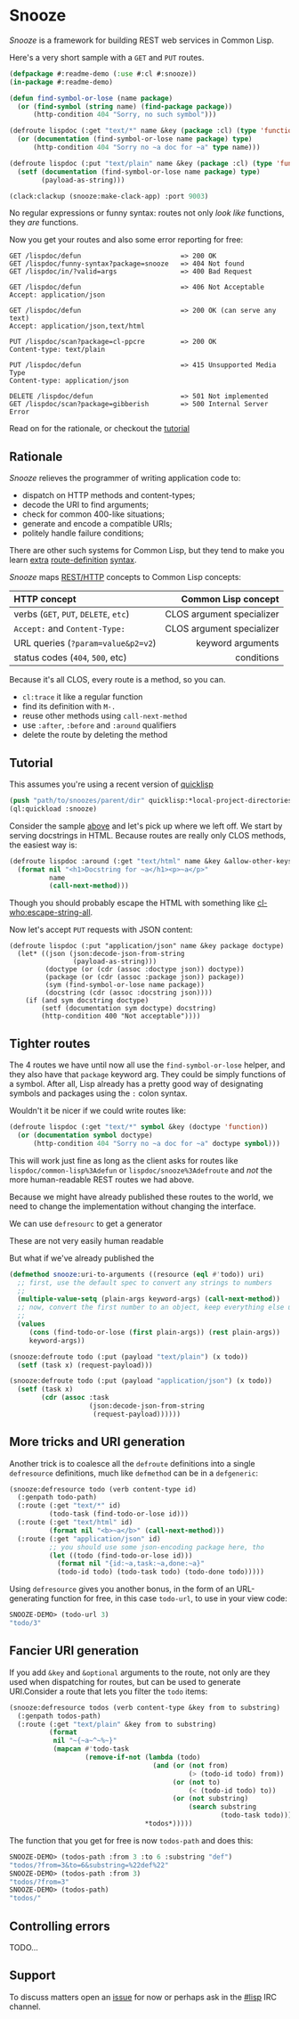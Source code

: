 Snooze
=======

_Snooze_ is a framework for building REST web services in Common Lisp. 

Here's a very short sample with a `GET` and `PUT` routes.

```lisp
(defpackage #:readme-demo (:use #:cl #:snooze))
(in-package #:readme-demo)

(defun find-symbol-or-lose (name package)
  (or (find-symbol (string name) (find-package package))
      (http-condition 404 "Sorry, no such symbol")))

(defroute lispdoc (:get "text/*" name &key (package :cl) (type 'function))
  (or (documentation (find-symbol-or-lose name package) type)
      (http-condition 404 "Sorry no ~a doc for ~a" type name)))

(defroute lispdoc (:put "text/plain" name &key (package :cl) (type 'function))
  (setf (documentation (find-symbol-or-lose name package) type)
        (payload-as-string)))

(clack:clackup (snooze:make-clack-app) :port 9003)
```

No regular expressions or funny syntax: routes not only *look like*
functions, they *are* functions.

Now you get your routes and also some error reporting for free:

```HTTP
GET /lispdoc/defun                         => 200 OK
GET /lispdoc/funny-syntax?package=snooze   => 404 Not found
GET /lispdoc/in/?valid=args                => 400 Bad Request
                                           
GET /lispdoc/defun                         => 406 Not Acceptable 
Accept: application/json

GET /lispdoc/defun                         => 200 OK (can serve any text)
Accept: application/json,text/html
                                           
PUT /lispdoc/scan?package=cl-ppcre         => 200 OK 
Content-type: text/plain

PUT /lispdoc/defun                         => 415 Unsupported Media Type 
Content-type: application/json

DELETE /lispdoc/defun                      => 501 Not implemented
GET /lispdoc/scan?package=gibberish        => 500 Internal Server Error
```

Read on for the rationale, or checkout the [tutorial](#tutorial)

Rationale
---------

_Snooze_ relieves the programmer of writing application code to:

* dispatch on HTTP methods and content-types;
* decode the URI to find arguments;
* check for common 400-like situations;
* generate and encode a compatible URIs;
* politely handle failure conditions;

There are other such systems for Common Lisp, but they tend to make
you learn [extra](https://github.com/fukamachi/caveman#routing)
[route-definition](http://restas.lisper.ru/en/manual/routes.html#routes)
[syntax](http://8arrow.org/ningle/).

_Snooze_ maps [REST/HTTP](https://en.wikipedia.org/wiki/REST) concepts
to Common Lisp concepts:

| HTTP concept                     | Common Lisp concept       |
| :------------------------------- | -------------------------:|
| verbs (`GET`, `PUT`, `DELETE`, `etc`)  | CLOS argument specializer |
| `Accept:` and `Content-Type:`    | CLOS argument specializer |
| URL queries (`?param=value&p2=v2`) | keyword arguments         |
| status codes (`404`, `500`, etc)     | conditions                |

Because it's all CLOS, every route is a method, so you can.

* `cl:trace` it like a regular function
* find its definition with `M-.`
* reuse other methods using `call-next-method`
* use `:after`, `:before` and `:around` qualifiers
* delete the route by deleting the method

Tutorial
--------

This assumes you're using a recent version of [quicklisp][quicklisp]

```lisp
(push "path/to/snoozes/parent/dir" quicklisp:*local-project-directories*)
(ql:quickload :snooze)
```

Consider the sample [above](#snooze) and let's pick up where we left
off. We start by serving docstrings in HTML. Because routes are really
only CLOS methods, the easiest way is:

```lisp
(defroute lispdoc :around (:get "text/html" name &key &allow-other-keys)
  (format nil "<h1>Docstring for ~a</h1><p>~a</p>"
          name
          (call-next-method)))
```

Though you should probably escape the HTML with something like
[cl-who:escape-string-all](http://weitz.de/cl-who/#escape-string-all).

Now let's accept `PUT` requests with JSON content:

```
(defroute lispdoc (:put "application/json" name &key package doctype)
  (let* ((json (json:decode-json-from-string
                (payload-as-string)))
         (doctype (or (cdr (assoc :doctype json)) doctype))
         (package (or (cdr (assoc :package json)) package))
         (sym (find-symbol-or-lose name package))
         (docstring (cdr (assoc :docstring json))))
    (if (and sym docstring doctype)
        (setf (documentation sym doctype) docstring)
        (http-condition 400 "Not acceptable"))))
```

Tighter routes
---------------

The 4 routes we have until now all use the `find-symbol-or-lose`
helper, and they also have that `package` keyword arg. They could be
simply functions of a symbol. After all, Lisp already has a pretty
good way of designating symbols and packages using the `:` colon
syntax.

Wouldn't it be nicer if we could write routes like:

```lisp
(defroute lispdoc (:get "text/*" symbol &key (doctype 'function))
  (or (documentation symbol doctype)
      (http-condition 404 "Sorry no ~a doc for ~a" doctype symbol)))
```

This will work just fine as long as the client asks for routes like
`lispdoc/common-lisp%3Adefun` or `lispdoc/snooze%3Adefroute` and *not*
the more human-readable REST routes we had above.

Because we might have already published these routes to the world, we
need to change the implementation without changing the interface.





 We can use `defresourc` to get a
generator


These
are not very easily human readable

But what if we've already published the



```lisp
(defmethod snooze:uri-to-arguments ((resource (eql #'todo)) uri)
  ;; first, use the default spec to convert any strings to numbers
  ;; 
  (multiple-value-setq (plain-args keyword-args) (call-next-method))
  ;; now, convert the first number to an object, keep everything else untouched
  ;; 
  (values
     (cons (find-todo-or-lose (first plain-args)) (rest plain-args))
     keyword-args))

(snooze:defroute todo (:put (payload "text/plain") (x todo))
  (setf (task x) (request-payload)))

(snooze:defroute todo (:put (payload "application/json") (x todo))
  (setf (task x)
        (cdr (assoc :task
                    (json:decode-json-from-string
                     (request-payload))))))
```


More tricks and URI generation
-----------------------------------

Another trick is to coalesce all the `defroute` definitions into a
single `defresource` definitions, much like `defmethod` can be in a
`defgeneric`:

```lisp
(snooze:defresource todo (verb content-type id)
  (:genpath todo-path)
  (:route (:get "text/*" id)
          (todo-task (find-todo-or-lose id)))
  (:route (:get "text/html" id)
          (format nil "<b>~a</b>" (call-next-method)))
  (:route (:get "application/json" id)
          ;; you should use some json-encoding package here, tho
          (let ((todo (find-todo-or-lose id)))
            (format nil "{id:~a,task:~a,done:~a}"
            (todo-id todo) (todo-task todo) (todo-done todo)))))
```

Using `defresource` gives you another bonus, in the form of an
URL-generating function for free, in this case `todo-url`, to use in
your view code:

```lisp
SNOOZE-DEMO> (todo-url 3)
"todo/3"
```

Fancier URI generation
----------------------

If you add `&key` and `&optional` arguments to the route, not only are
they used when dispatching for routes, but can be used to generate
URI.Consider a route that lets you filter the `todo` items:

```lisp
(snooze:defresource todos (verb content-type &key from to substring)
  (:genpath todos-path)
  (:route (:get "text/plain" &key from to substring)
          (format
           nil "~{~a~^~%~}"
           (mapcan #'todo-task
                   (remove-if-not (lambda (todo)
                                    (and (or (not from)
                                             (> (todo-id todo) from))
                                         (or (not to)
                                             (< (todo-id todo) to))
                                         (or (not substring)
                                             (search substring
                                                     (todo-task todo)))))
                                  *todos*)))))
```

The function that you get for free is now `todos-path` and does this:

```lisp
SNOOZE-DEMO> (todos-path :from 3 :to 6 :substring "def")
"todos/?from=3&to=6&substring=%22def%22"
SNOOZE-DEMO> (todos-path :from 3)
"todos/?from=3"
SNOOZE-DEMO> (todos-path)
"todos/"
```

Controlling errors
------------------

TODO...

Support
-------

To discuss matters open an [issue][issues] for now or perhaps ask in
the [#lisp][sharp-lisp] IRC channel.


[quicklisp]: http://quicklisp.org
[asdf]: http://common-lisp.net/project/asdf/
[hunchentoot]: https://github.com/edicl/hunchentoot
[sharp-lisp]: irc://irc.freenode.net/#lisp
[issues]: https://github.com/capitaomorte/snooze/issues
